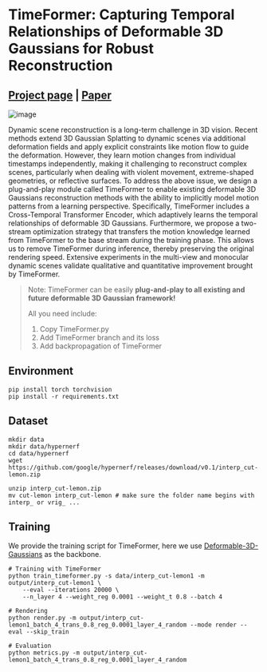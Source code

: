 # TimeFormer: Capturing Temporal Relationships of Deformable 3D Gaussians for Robust Reconstruction

## [Project page](https://patrickddj.github.io/TimeFormer/) | [Paper](https://arxiv.org/abs/2411.11941)
![image](https://patrickddj.github.io/TimeFormer/images/timeformer.png)

Dynamic scene reconstruction is a long-term challenge in 3D vision. Recent methods extend 3D Gaussian Splatting to dynamic scenes via additional deformation fields and apply explicit constraints like motion flow to guide the deformation. However, they learn motion changes from individual timestamps independently, making it challenging to reconstruct complex scenes, particularly when dealing with violent movement, extreme-shaped geometries, or reflective surfaces. To address the above issue, we design a plug-and-play module called TimeFormer to enable existing deformable 3D Gaussians reconstruction methods with the ability to implicitly model motion patterns from a learning perspective. Specifically, TimeFormer includes a Cross-Temporal Transformer Encoder, which adaptively learns the temporal relationships of deformable 3D Gaussians. Furthermore, we propose a two-stream optimization strategy that transfers the motion knowledge learned from TimeFormer to the base stream during the training phase. This allows us to remove TimeFormer during inference, thereby preserving the original rendering speed. Extensive experiments in the multi-view and monocular dynamic scenes validate qualitative and quantitative improvement brought by TimeFormer.



> Note: TimeFormer can be easily **plug-and-play to all existing and future deformable 3D Gaussian framework!**
>
> All you need include:
>
> 	1. Copy TimeFormer.py
> 	1. Add TimeFormer branch and its loss
> 	1. Add backpropagation of TimeFormer





## Environment
```shell
pip install torch torchvision
pip install -r requirements.txt
```


## Dataset
```shell
mkdir data
mkdir data/hypernerf
cd data/hypernerf
wget https://github.com/google/hypernerf/releases/download/v0.1/interp_cut-lemon.zip 

unzip interp_cut-lemon.zip 
mv cut-lemon interp_cut-lemon # make sure the folder name begins with interp_ or vrig_ ...
```


## Training
We provide the training script for TimeFormer, here we use [Deformable-3D-Gaussians](https://github.com/ingra14m/Deformable-3D-Gaussians) as the backbone.
```shell
# Training with TimeFormer
python train_timeformer.py -s data/interp_cut-lemon1 -m output/interp_cut-lemon1 \
    --eval --iterations 20000 \
    --n_layer 4 --weight_reg 0.0001 --weight_t 0.8 --batch 4

# Rendering
python render.py -m output/interp_cut-lemon1_batch_4_trans_0.8_reg_0.0001_layer_4_random --mode render --eval --skip_train

# Evaluation
python metrics.py -m output/interp_cut-lemon1_batch_4_trans_0.8_reg_0.0001_layer_4_random
```
